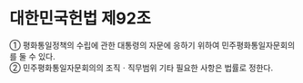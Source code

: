 # 대한민국헌법 제92조

① 평화통일정책의 수립에 관한 대통령의 자문에 응하기 위하여 민주평화통일자문회의를 둘 수 있다.  
② 민주평화통일자문회의의 조직ㆍ직무범위 기타 필요한 사항은 법률로 정한다.
